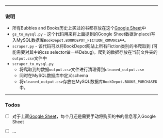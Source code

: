 

---
### 说明
* 所有Bubbles and Books历史上买过的书都存放在这个[Google Sheet](https://docs.google.com/spreadsheets/d/1UlbMqsK0LkasETKOgwWD5up9xxRBCg7dXgRTS6OTVJQ/edit?gid=0#gid=0)中
* `gs_to_mysql.py` - 这个代码用来将上面提到的Google Sheet数据(inplace)写入MySQL数据库`BookDepot.BOOKDEPOT_FICTION_ROMANCE`中。
* `scraper.py` - 该代码可以将BookDepot网站上所有Fiction类别的书爬取到 (可能需要对其中的css selector做一些Debug)。爬到的数据存放在当前文件夹的`output.csv`文件中
* `scraper_to_mysql.py`
  * 将爬取到的数据`output.csv`文件进行清理得到`cleaned_output.csv`
  * 同时在MySQL数据库中定义schema
  * 将`cleaned_output.csv`存放在MySQL数据库`BookDepot.BOOKS_PURCHASED`中。

---
### Todos
- [ ] 对于上面[Google Sheet](https://docs.google.com/spreadsheets/d/1UlbMqsK0LkasETKOgwWD5up9xxRBCg7dXgRTS6OTVJQ/edit?gid=0#gid=0)，每个月还是需要手动将购买的书的信息写入Google Sheet
- [ ] ...

